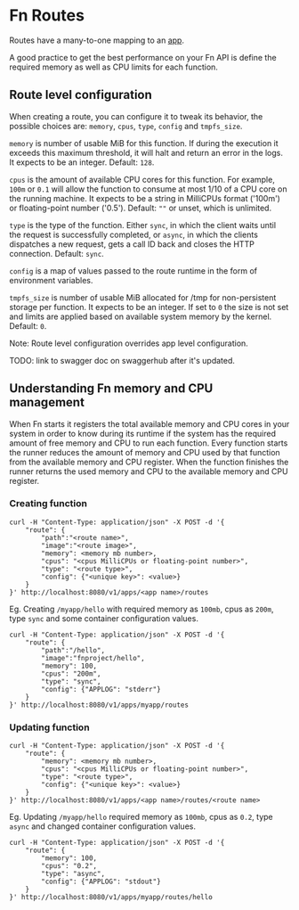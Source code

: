 # Fn Routes

Routes have a many-to-one mapping to an [app](../developers/apps.md).

A good practice to get the best performance on your Fn API is define
the required memory as well as CPU limits for each function.

## Route level configuration

When creating a route, you can configure it to tweak its behavior, the possible
choices are: `memory`, `cpus`, `type`, `config` and `tmpfs_size`.

`memory` is number of usable MiB for this function. If during the execution it
exceeds this maximum threshold, it will halt and return an error in the logs. It
expects to be an integer. Default: `128`.

`cpus` is the amount of available CPU cores for this function. For example, `100m` or `0.1`
will allow the function to consume at most 1/10 of a CPU core on the running machine. It
expects to be a string in MilliCPUs format ('100m') or floating-point number ('0.5').
Default: `""` or unset, which is unlimited.

`type` is the type of the function. Either `sync`, in which the client waits
until the request is successfully completed, or `async`, in which the clients
dispatches a new request, gets a call ID back and closes the HTTP connection.
Default: `sync`.

`config` is a map of values passed to the route runtime in the form of
environment variables.

`tmpfs_size` is number of usable MiB allocated for /tmp for non-persistent storage
per function. It expects to be an integer. If set to `0` the size is not set and
limits are applied based on available system memory by the kernel. Default: `0`.

Note: Route level configuration overrides app level configuration.

TODO: link to swagger doc on swaggerhub after it's updated.

## Understanding Fn memory and CPU management

When Fn starts it registers the total available memory and CPU cores in your system
in order to know during its runtime if the system has the required amount of
free memory and CPU to run each function. Every function starts the runner reduces the
amount of memory and CPU used by that function from the available memory and CPU register.
When the function finishes the runner returns the used memory and CPU to the available
memory and CPU register.

### Creating function

```
curl -H "Content-Type: application/json" -X POST -d '{
    "route": {
        "path":"<route name>",
        "image":"<route image>",
        "memory": <memory mb number>,
        "cpus": "<cpus MilliCPUs or floating-point number>",
        "type": "<route type>",
        "config": {"<unique key>": <value>}
    }
}' http://localhost:8080/v1/apps/<app name>/routes
```

Eg. Creating `/myapp/hello` with required memory as `100mb`, cpus as `200m`, type `sync` and
some container configuration values.

```
curl -H "Content-Type: application/json" -X POST -d '{
    "route": {
        "path":"/hello",
        "image":"fnproject/hello",
        "memory": 100,
        "cpus": "200m",
        "type": "sync",
        "config": {"APPLOG": "stderr"}
    }
}' http://localhost:8080/v1/apps/myapp/routes
```

### Updating function

```
curl -H "Content-Type: application/json" -X POST -d '{
    "route": {
        "memory": <memory mb number>,
        "cpus": "<cpus MilliCPUs or floating-point number>",
        "type": "<route type>",
        "config": {"<unique key>": <value>}
    }
}' http://localhost:8080/v1/apps/<app name>/routes/<route name>
```

Eg. Updating `/myapp/hello` required memory as `100mb`, cpus as `0.2`, type `async` and changed
container configuration values.

```
curl -H "Content-Type: application/json" -X POST -d '{
    "route": {
        "memory": 100,
        "cpus": "0.2",
        "type": "async",
        "config": {"APPLOG": "stdout"}
    }
}' http://localhost:8080/v1/apps/myapp/routes/hello
```
